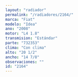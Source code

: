 ```yaml
---
layout: "radiador"
permalink: "/radiadores/2164/"
marca: "Fiat"
modelo: "Idea"
ano: "2008"
motor: "L4 1.8"
transmision: "Estándar"
parte: "732353"
clima: "Con clima"
alto: "20 1/2"
ancho: "14 7/8"
observaciones: ""
id: "2164"
---
```


